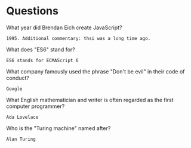 # Questions

What year did Brendan Eich create JavaScript?

```
1995. Additional commentary: thsi was a long time ago.

```

What does "ES6" stand for?

```
ES6 stands for ECMAScript 6

```

What company famously used the phrase "Don't be evil" in their code of conduct?

```
Google
```

What English mathematician and writer is often regarded as the first computer programmer?

```
Ada Lovelace
```

Who is the "Turing machine" named after?

```
Alan Turing
```

